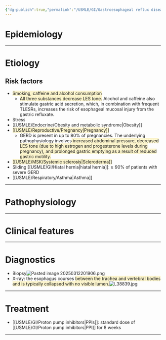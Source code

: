 ```yaml
---
{"dg-publish":true,"permalink":"/USMLE/GI/Gastroesophageal reflux disease/"}
---
```


# Epidemiology


---
# Etiology
## Risk factors
- <span style="background:rgba(240, 200, 0, 0.2)">Smoking, caffeine and alcohol consumption </span>
	- <span style="background:rgba(240, 200, 0, 0.2)">All three substances decrease LES tone.</span> Alcohol and caffeine also stimulate gastric acid secretion, which, in combination with frequent TLESRs, increases the risk of esophageal mucosal injury from the gastric refluxate.
- Stress 
- [[USMLE/Endocrine/Obesity and metabolic syndrome\|Obesity]] 
- <span style="background:rgba(240, 200, 0, 0.2)">[[USMLE/Reproductive/Pregnancy\|Pregnancy]]</span> 
	- GERD is present in up to 80% of pregnancies. The underlying pathophysiology involves<span style="background:rgba(240, 200, 0, 0.2)"> increased abdominal pressure, decreased LES tone (due to high estrogen and progesterone levels during pregnancy), and prolonged gastric emptying as a result of reduced gastric motility.</span>
- <span style="background:rgba(240, 200, 0, 0.2)">[[USMLE/MSK/Systemic sclerosis\|Scleroderma]]</span> 
- Sliding [[USMLE/GI/Hiatal hernia\|hiatal hernia]]: ≥ 90% of patients with severe GERD 
- [[USMLE/Respiratory/Asthma\|Asthma]]

---
# Pathophysiology


---
# Clinical features


---
# Diagnostics
- Biopsy![Pasted image 20250312201906.png](/img/user/appendix/Pasted%20image%2020250312201906.png)
- X-ray: the esophagus courses <span style="background:rgba(240, 200, 0, 0.2)">between the trachea and vertebral bodies and is typically collapsed with no visible lumen.</span>![L38839.jpg](/img/user/appendix/L38839.jpg)

---
# Treatment
- [[USMLE/GI/Proton pump inhibitors\|PPIs]]: standard dose of [[USMLE/GI/Proton pump inhibitors\|PPI]] for 8 weeks

---
